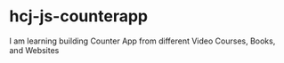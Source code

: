 # hcj-js-counterapp
I am learning building Counter App from different Video Courses, Books, and Websites
